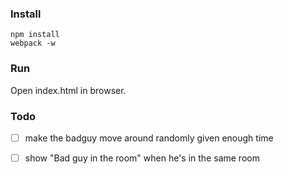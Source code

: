 ### Install

    npm install
    webpack -w

### Run

Open index.html in browser.


### Todo

- [ ] make the badguy move around randomly given enough time
- [ ] show "Bad guy in the room" when he's in the same room

